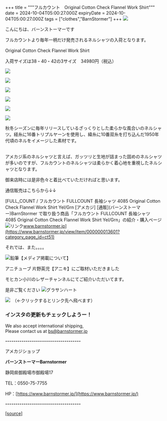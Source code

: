 +++
title = """フルカウント　Original Cotton Check Flannel Work Shirt"""
date = 2024-10-04T05:00:27.000Z
expiryDate = 2024-10-04T05:00:27.000Z
tags = ["clothes","BarnStormer"]
+++
[![](https://stat.ameba.jp/user_images/20231023/16/barnstormer-go/b2/03/p/o0420015015354743273.png)](https://ameblo.jp/barnstormer-go/entry-12825670498.html)

こんにちは、バーンストーマーです

フルカウントより毎年一柄だけ発売されるネルシャツの入荷となります。

Original Cotton Check Flannel Work Shirt　

入荷サイズは38・40・42の3サイズ　34980円（税込）

[![](https://stat.ameba.jp/user_images/20241004/14/barnstormer-go/47/65/j/o0466070015493933486.jpg)](https://stat.ameba.jp/user_images/20241004/14/barnstormer-go/47/65/j/o0466070015493933486.jpg)

[![](https://stat.ameba.jp/user_images/20241004/14/barnstormer-go/16/e0/j/o0466070015493933487.jpg)](https://stat.ameba.jp/user_images/20241004/14/barnstormer-go/16/e0/j/o0466070015493933487.jpg)

[![](https://stat.ameba.jp/user_images/20241004/14/barnstormer-go/30/c6/j/o0900112515493933905.jpg)](https://stat.ameba.jp/user_images/20241004/14/barnstormer-go/30/c6/j/o0900112515493933905.jpg)

[![](https://stat.ameba.jp/user_images/20241004/14/barnstormer-go/e2/81/j/o0900112515493933907.jpg)](https://stat.ameba.jp/user_images/20241004/14/barnstormer-go/e2/81/j/o0900112515493933907.jpg)

[![](https://stat.ameba.jp/user_images/20241004/14/barnstormer-go/33/72/j/o0900112515493933910.jpg)](https://stat.ameba.jp/user_images/20241004/14/barnstormer-go/33/72/j/o0900112515493933910.jpg)

[![](https://stat.ameba.jp/user_images/20241004/14/barnstormer-go/36/00/p/o0900090015493933913.png)](https://stat.ameba.jp/user_images/20241004/14/barnstormer-go/36/00/p/o0900090015493933913.png)

秋冬シーズンに毎年リリースしているざっくりとした柔らかな風合いのネルシャツ。経糸に16番トリプルヤーンを使用し、緯糸に10番双糸を打ち込んだ1950年代頃のネルをイメージした素材です。  
 

アメカジ系のネルシャツと言えば、ガッツリと生地が詰まった固めのネルシャツが多いのですが、フルカウントのネルシャツは柔らかく着心地を重視したネルシャツとなります。

御来店時には是非色々と着比べていただければと思います。

通信販売はこちらから↓↓

[FULL\_COUNT / フルカウント FULLCOUNT 長袖シャツ 4085 Original Cotton Check Flannel Work Shirt Yel/Grn \[アメカジ\] \[通販\](バーンストーマー)BarnStormer で取り扱う商品「フルカウント FULLCOUNT 長袖シャツ 4085 Original Cotton Check Flannel Work Shirt Yel/Grn」の紹介・購入ページ![リンク](https://c.stat100.ameba.jp/ameblo/symbols/v3.20.0/svg/gray/editor_link.svg)www.barnstormer.jp](https://www.barnstormer.jp/view/item/000000013601?category_page_id=ct51)

それでは、また。。。。

![鉛筆](https://stat100.ameba.jp/blog/ucs/img/char/char3/519.png)【メディア掲載について】

アニチューブ 片野英児【アニキ】にご取材いただきました

モヒカン小川のレザーチャンネルにてご紹介いただいてます。

是非ご覧ください ![グラサンハート](https://stat100.ameba.jp/blog/ucs/img/char/char3/148.png)

[![](https://stat.ameba.jp/user_images/20230412/16/barnstormer-go/6a/23/p/o0108010815269242493.png)](https://www.instagram.com/barnstormer_daily/)　（←クリックするとリンク先へ飛べます）

### インスタの更新もチェックしようー！

We also accept international shipping,  
Please contact us at bs@barnstormer.jp

**\-------------------------------------**

アメカジショップ

**バーンストーマーBarnstormer**

静岡県御殿場市御殿場17

TEL：0550-75-7755

HP：[https://www.barnstormer.jp/](https://www.barnstormer.jp/)

**\-------------------------------------**

[[source]](https://ameblo.jp/barnstormer-go/entry-12869985508.html)
